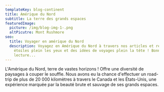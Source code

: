 ```yaml
---
templateKey: blog-continent
title: Amérique du Nord
subtitle: La terre des grands espaces
featuredImage:
  picture: /img/blog-img-1-.png
  altPicutre: Mont Rushmore
seo:
  title: Voyager en amérique du Nord
  description: Voyagez en Amérique du Nord à travers nos articles et repartez des
    étoiles plein les yeux et des idées de voyages plein la tête ! Bonne
    lecture...
---
```

L'Amérique du Nord, terre de vastes horizons ! Offre une diversité de paysages à couper le souffle. Nous avons eu la chance d'effectuer un road-trip de plus de 20 000 kilomètres à travers le Canada et les États-Unis, une expérience marquée par la beauté brute et sauvage de ses grands espaces.